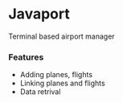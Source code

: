 # Javaport #

Terminal based airport manager 

### Features

* Adding planes, flights
* Linking planes and flights 
* Data retrival
